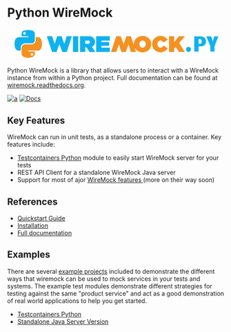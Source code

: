 # Python WireMock

<p align="center">
    <a href="https://wiremock.org/docs/solutions/python/" target="_blank">
        <img width="512px" src="docs/images/python-wiremock-horizontal.png" alt="WireMock Logo"/>
    </a>
</p>

Python WireMock is a library that allows users to interact with a WireMock instance from within a Python project.
Full documentation can be found at [wiremock.readthedocs.org](http://wiremock.readthedocs.org/).

[![a](https://img.shields.io/badge/slack-%23wiremock%2Fpython-brightgreen?style=flat&logo=slack)](https://slack.wiremock.org/)
[![Docs](https://img.shields.io/badge/docs-latest-brightgreen.svg)](http://wiremock.readthedocs.org/)

<!--
FIXME: Reporting is dead: https://github.com/wiremock/python-wiremock/issues/74
[![Coverage Status](https://coveralls.io/repos/github/wiremock/python-wiremock/badge.svg?branch=master)](https://coveralls.io/github/wiremock/python-wiremock?branch=master)
-->

## Key Features

WireMock can run in unit tests, as a standalone process or a container. Key features include:

- [Testcontainers Python](https://github.com/testcontainers/testcontainers-python) module to easily start WireMock server for your tests
- REST API Client for a standalone WireMock Java server
- Support for most of ajor [WireMock features ](https://wiremock.org/docs) (more on their way soon)

## References

- [Quickstart Guide](./docs/quickstart.md)
- [Installation](./docs/install.md)
- [Full documentation](http://wiremock.readthedocs.org/)

## Examples

There are several [example projects](./example/) included to demonstrate the different ways that wiremock can be used to mock
services in your tests and systems. The example test modules demonstrate different strategies for testing against
the same "product service" and act as a good demonstration of real world applications to help you get started.

- [Testcontainers Python](examples/intro/tests/test_testcontainers.py)
- [Standalone Java Server Version](examples/intro/tests/test_java_server.py)
